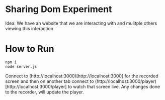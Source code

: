 # Sharing Dom Experiment
Idea: We have an website that we are interacting with and mulitple others viewing this interaction

# How to Run
```
npm i
node server.js
```

Connect to (http://localhost:3000)[http://localhost:3000] for the recorded screen and then on another tab
connect to (http://localhost:3000/player)[http://localhost:3000/player] to watch that screen live.
Any changes done to the recorder, will update the player.